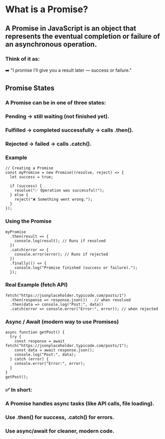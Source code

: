 # What is a Promise?

## A Promise in JavaScript is an object that represents the eventual completion or failure of an asynchronous operation.

### Think of it as:
➡️ "I promise I’ll give you a result later — success or failure."

## Promise States

### A Promise can be in one of three states:

### Pending → still waiting (not finished yet).

### Fulfilled → completed successfully → calls .then().

### Rejected → failed → calls .catch().

### Example
```
// Creating a Promise
const myPromise = new Promise((resolve, reject) => {
  let success = true;

  if (success) {
    resolve("✅ Operation was successful!");
  } else {
    reject("❌ Something went wrong.");
  }
});
```

### Using the Promise
```
myPromise
  .then(result => {
    console.log(result); // Runs if resolved
  })
  .catch(error => {
    console.error(error); // Runs if rejected
  })
  .finally(() => {
    console.log("Promise finished (success or failure).");
  });
```

### Real Example (fetch API)
```
fetch("https://jsonplaceholder.typicode.com/posts/1")
  .then(response => response.json())   // when resolved
  .then(data => console.log("Post:", data))
  .catch(error => console.error("Error:", error)); // when rejected
```

### Async / Await (modern way to use Promises)
```
async function getPost() {
  try {
    const response = await fetch("https://jsonplaceholder.typicode.com/posts/1");
    const data = await response.json();
    console.log("Post:", data);
  } catch (error) {
    console.error("Error:", error);
  }
}
getPost();
```

### ✅ In short:

### A Promise handles async tasks (like API calls, file loading).

### Use .then() for success, .catch() for errors.

### Use async/await for cleaner, modern code.
